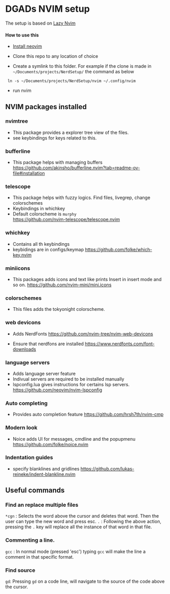 # DGADs NVIM setup

The setup is based on [Lazy Nvim](https://lazy.folke.io)

#### How to use this
* [Install neovim](https://github.com/neovim/neovim/blob/master/INSTALL.md)

* Clone this repo to any location of choice
* Create a symlink to this folder. For example if the clone is made in `~/Documents/projects/NerdSetup/` the command as below
```
 ln -s ~/Documents/projects/NerdSetup/nvim ~/.config/nvim
```
* run nvim

## NVIM packages installed

### nvimtree
* This package provides a explorer tree view of the files.
* see keybindings for keys related to this.

### bufferline
* This package helps with managing buffers
https://github.com/akinsho/bufferline.nvim?tab=readme-ov-file#installation

### telescope
* This package helps with fuzzy logics. Find files, livegrep, change colorschemes
* Keybindings in whichkey 
* Default colorscheme is `murphy`  
https://github.com/nvim-telescope/telescope.nvim

### whichkey
* Contains all th keybindings
* keybidings are in configs/keymap
https://github.com/folke/which-key.nvim

### miniicons
* This packages adds icons and text like prints Insert in insert mode and so on.
https://github.com/nvim-mini/mini.icons

### colorschemes
* This files adds the tokyonight colorscheme. 

### web devicons
* Adds NerdFonts
https://github.com/nvim-tree/nvim-web-devicons

* Ensure that nerdfons are installed
https://www.nerdfonts.com/font-downloads

### language servers
* Adds language server feature
* Indivual servers are required to be installed manually
* lspconfig.lua gives instructions for certains lsp servers.
https://github.com/neovim/nvim-lspconfig

### Auto completing
* Provides auto completion feature
https://github.com/hrsh7th/nvim-cmp

### Modern look
* Noice adds UI for messages, cmdline and the popupmenu
https://github.com/folke/noice.nvim

### Indentation guides
* specify blanklines and gridlines
https://github.com/lukas-reineke/indent-blankline.nvim

## Useful commands

### Find an replace multiple files

`*cgn` : Selects the word above the cursor and deletes that word. Then the user can type the new word and press esc.
`.`    : Following the above action, pressing the `.` key will replace all the instance of that word in that file.

### Commenting a line.
`gcc` : In normal mode (pressed 'esc') typing `gcc` will make the line a comment in that specific format.


### Find source
`gd`: Pressing `gd` on a code line, will navigate to the source of the code above the cursor.
